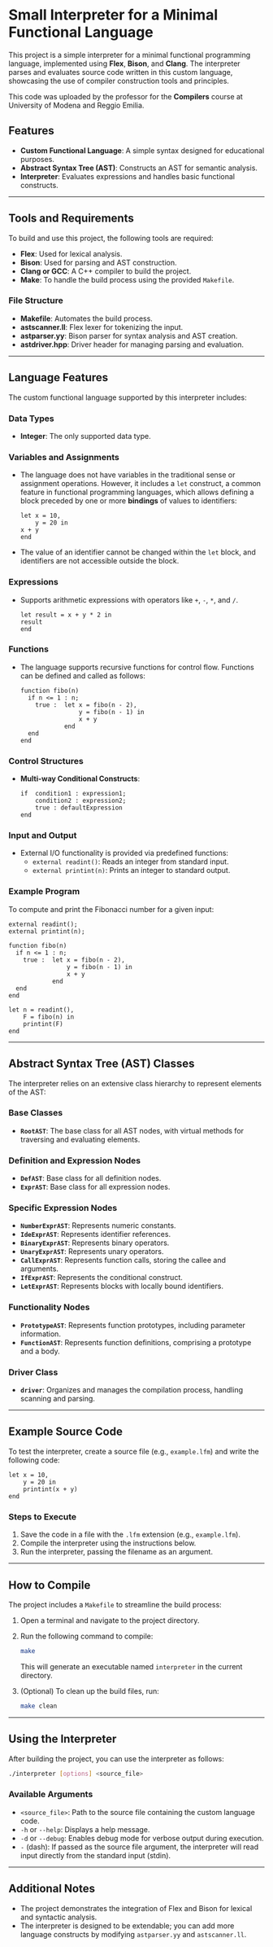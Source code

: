 # Small Interpreter for a Minimal Functional Language

This project is a simple interpreter for a minimal functional programming language, implemented using **Flex**, **Bison**, and **Clang**. The interpreter parses and evaluates source code written in this custom language, showcasing the use of compiler construction tools and principles.

This code was uploaded by the professor for the **Compilers** course at University of Modena and Reggio Emilia.

## Features
- **Custom Functional Language**: A simple syntax designed for educational purposes.
- **Abstract Syntax Tree (AST)**: Constructs an AST for semantic analysis.
- **Interpreter**: Evaluates expressions and handles basic functional constructs.

---

## Tools and Requirements
To build and use this project, the following tools are required:

- **Flex**: Used for lexical analysis.
- **Bison**: Used for parsing and AST construction.
- **Clang or GCC**: A C++ compiler to build the project.
- **Make**: To handle the build process using the provided `Makefile`.

### File Structure
- **Makefile**: Automates the build process.
- **astscanner.ll**: Flex lexer for tokenizing the input.
- **astparser.yy**: Bison parser for syntax analysis and AST creation.
- **astdriver.hpp**: Driver header for managing parsing and evaluation.

---

## Language Features
The custom functional language supported by this interpreter includes:

### Data Types
- **Integer**: The only supported data type.

### Variables and Assignments
- The language does not have variables in the traditional sense or assignment operations. However, it includes a `let` construct, a common feature in functional programming languages, which allows defining a block preceded by one or more **bindings** of values to identifiers:

  ```lfm
  let x = 10,
      y = 20 in
  x + y
  end
  ```

- The value of an identifier cannot be changed within the `let` block, and identifiers are not accessible outside the block.

### Expressions
- Supports arithmetic expressions with operators like `+`, `-`, `*`, and `/`.
  ```lfm
  let result = x + y * 2 in
  result
  end
  ```

### Functions
- The language supports recursive functions for control flow. Functions can be defined and called as follows:
  ```lfm
  function fibo(n)
    if n <= 1 : n;
      true :  let x = fibo(n - 2),
                  y = fibo(n - 1) in
                  x + y
              end
    end
  end
  ```

### Control Structures
- **Multi-way Conditional Constructs**:
  ```lfm
  if  condition1 : expression1;
      condition2 : expression2;
      true : defaultExpression
  end
  ```

### Input and Output
- External I/O functionality is provided via predefined functions:
  - `external readint()`: Reads an integer from standard input.
  - `external printint(n)`: Prints an integer to standard output.

### Example Program
To compute and print the Fibonacci number for a given input:
```lfm
external readint();
external printint(n);

function fibo(n)
  if n <= 1 : n;
    true :  let x = fibo(n - 2),
                y = fibo(n - 1) in
                x + y
            end
  end
end

let n = readint(),
    F = fibo(n) in
    printint(F)
end
```
---

## Abstract Syntax Tree (AST) Classes

The interpreter relies on an extensive class hierarchy to represent elements of the AST:

### Base Classes
- **`RootAST`**: The base class for all AST nodes, with virtual methods for traversing and evaluating elements.

### Definition and Expression Nodes
- **`DefAST`**: Base class for all definition nodes.
- **`ExprAST`**: Base class for all expression nodes.

### Specific Expression Nodes
- **`NumberExprAST`**: Represents numeric constants.
- **`IdeExprAST`**: Represents identifier references.
- **`BinaryExprAST`**: Represents binary operators.
- **`UnaryExprAST`**: Represents unary operators.
- **`CallExprAST`**: Represents function calls, storing the callee and arguments.
- **`IfExprAST`**: Represents the conditional construct.
- **`LetExprAST`**: Represents blocks with locally bound identifiers.

### Functionality Nodes
- **`PrototypeAST`**: Represents function prototypes, including parameter information.
- **`FunctionAST`**: Represents function definitions, comprising a prototype and a body.

### Driver Class
- **`driver`**: Organizes and manages the compilation process, handling scanning and parsing.

---

## Example Source Code
To test the interpreter, create a source file (e.g., `example.lfm`) and write the following code:

```lfm
let x = 10,
    y = 20 in
    printint(x + y)
end
```

### Steps to Execute
1. Save the code in a file with the `.lfm` extension (e.g., `example.lfm`).
2. Compile the interpreter using the instructions below.
3. Run the interpreter, passing the filename as an argument.

---

## How to Compile
The project includes a `Makefile` to streamline the build process:

1. Open a terminal and navigate to the project directory.
2. Run the following command to compile:

   ```bash
   make
   ```

   This will generate an executable named `interpreter` in the current directory.

3. (Optional) To clean up the build files, run:

   ```bash
   make clean
   ```

---

## Using the Interpreter
After building the project, you can use the interpreter as follows:

```bash
./interpreter [options] <source_file>
```

### Available Arguments
- `<source_file>`: Path to the source file containing the custom language code.
- `-h` or `--help`: Displays a help message.
- `-d` or `--debug`: Enables debug mode for verbose output during execution.
- `-` (dash): If passed as the source file argument, the interpreter will read input directly from the standard input (stdin).

---

## Additional Notes
- The project demonstrates the integration of Flex and Bison for lexical and syntactic analysis.
- The interpreter is designed to be extendable; you can add more language constructs by modifying `astparser.yy` and `astscanner.ll`.
